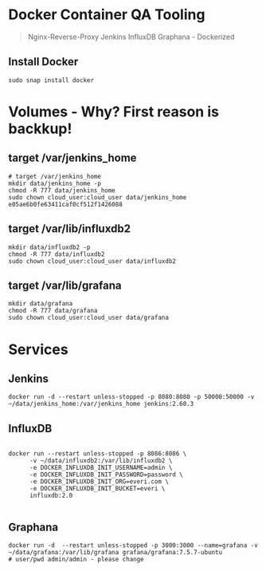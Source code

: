 # Docker Container QA Tooling

> Nginx-Reverse-Proxy Jenkins InfluxDB Graphana - Dockerized 

## Install Docker
```
sudo snap install docker
```

# Volumes - Why? First reason is backkup!
##  target /var/jenkins_home
```
# target /var/jenkins_home
mkdir data/jenkins_home -p
chmod -R 777 data/jenkins_home
sudo chown cloud_user:cloud_user data/jenkins_home
e05ae6b0fe63411caf0cf512f1426088
```
## target /var/lib/influxdb2
```
mkdir data/influxdb2 -p
chmod -R 777 data/influxdb2
sudo chown cloud_user:cloud_user data/influxdb2
```

## target /var/lib/grafana
```
mkdir data/grafana
chmod -R 777 data/grafana
sudo chown cloud_user:cloud_user data/grafana
```

# Services
## Jenkins
```
docker run -d --restart unless-stopped -p 8080:8080 -p 50000:50000 -v ~/data/jenkins_home:/var/jenkins_home jenkins:2.60.3 
```

## InfluxDB
```

docker run --restart unless-stopped -p 8086:8086 \
      -v ~/data/influxdb2:/var/lib/influxdb2 \
      -e DOCKER_INFLUXDB_INIT_USERNAME=admin \
      -e DOCKER_INFLUXDB_INIT_PASSWORD=password \
      -e DOCKER_INFLUXDB_INIT_ORG=everi.com \
      -e DOCKER_INFLUXDB_INIT_BUCKET=everi \
      influxdb:2.0
          

```

## Graphana
```
docker run -d  --restart unless-stopped -p 3000:3000 --name=grafana -v ~/data/grafana:/var/lib/grafana grafana/grafana:7.5.7-ubuntu
# user/pwd admin/admin - please change


```

